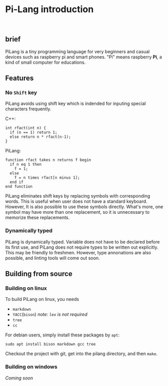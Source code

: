 # Pi-Lang introduction
<br/>

## brief
PiLang is a tiny programming language for very beginners and casual
devices such as raspberry pi and smart phones. "Pi" means raspberry
__Pi__, a kind of small computer for educations.

## Features
### No `Shift` key
PiLang avoids using shift key which is indended for inputing special
characters frequently.

C++:
```
int rfact(int n) {
  if (n == 1) return 1;
  else return n * rfact(n-1);
}
```

PiLang:
```
function rfact takes n returns f begin
  if n eq 1 then
    f = 1;
  else
    f = n times rfact[n minus 1];
  end if
end function
```

PiLang eliminates shift keys by replacing symbols with corresponding
words. This is useful when user does not have a standard keyboard. 
However, It is also possible to use these symbols directly. What's more,
one symbol may have more than one replacement, so it is unnecessary to
memorize these replacements.

### Dynamically typed
PiLang is dynamically typed. Variable does not have to be declared
before its first use, and PiLang does not require types to be written
out explicitly. This may be friendly to freshmen. However, type
annonations are also possible, and linting tools will come out soon.

## Building from source
### Building on linux
To build PiLang on linux, you needs
* `markdown`
* `YACC`(`bison`) _note: `lex` is not required_
* `tree`
* `cc`

For debian users, simply install these packages by `apt`:

`sudo apt install bison markdown gcc tree`

Checkout the project with git, get into the pilang directory, and then
`make`.

### Building on windows
_Coming soon_